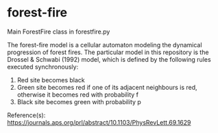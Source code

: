 # forest-fire
Main ForestFire class in forestfire.py

The forest-fire model is a cellular automaton modeling the dynamical progression of forest fires. The particular model in this repository is the Drossel & Schwabi (1992) model, which is defined by the following rules executed synchronously:
1. Red site becomes black
2. Green site becomes red if one of its adjacent neighbours is red, otherwise it becomes red with probability f
3. Black site becomes green with probability p

Reference(s):
https://journals.aps.org/prl/abstract/10.1103/PhysRevLett.69.1629
